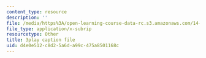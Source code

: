 ```yaml
---
content_type: resource
description: ''
file: /media/https%3A/open-learning-course-data-rc.s3.amazonaws.com/14-01-principles-of-microeconomics-fall-2018/d4e0e512c8d25a6da99c475a8501168c_BNy84DCRxzo.vtt
file_type: application/x-subrip
resourcetype: Other
title: 3play caption file
uid: d4e0e512-c8d2-5a6d-a99c-475a8501168c
---
```

